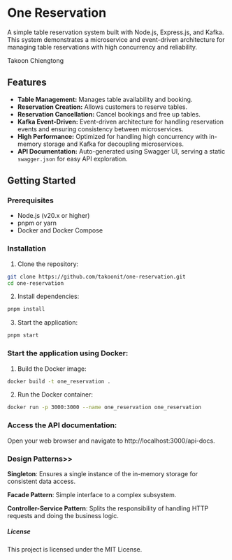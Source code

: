 # One Reservation

A simple table reservation system built with Node.js, Express.js, and Kafka. This system demonstrates a microservice and
event-driven architecture for managing table reservations with high concurrency and reliability.

Takoon Chiengtong

## Features

- **Table Management:** Manages table availability and booking.
- **Reservation Creation:** Allows customers to reserve tables.
- **Reservation Cancellation:** Cancel bookings and free up tables.
- **Kafka Event-Driven:** Event-driven architecture for handling reservation events and ensuring consistency between
  microservices.
- **High Performance:** Optimized for handling high concurrency with in-memory storage and Kafka for decoupling
  microservices.
- **API Documentation:** Auto-generated using Swagger UI, serving a static `swagger.json` for easy API exploration.

## Getting Started

### Prerequisites

- Node.js (v20.x or higher)
- pnpm or yarn
- Docker and Docker Compose

### Installation

1. Clone the repository:

```bash
git clone https://github.com/takoonit/one-reservation.git
cd one-reservation
```

2. Install dependencies:

```bash
pnpm install
```

3. Start the application:

```bash
pnpm start
```

### Start the application using Docker:

1. Build the Docker image:

```bash
docker build -t one_reservation .
```

2. Run the Docker container:

```bash
docker run -p 3000:3000 --name one_reservation one_reservation
```

### Access the API documentation:

Open your web browser and navigate to http://localhost:3000/api-docs.

### Design Patterns>>

**Singleton**: Ensures a single instance of the in-memory storage for consistent data access.

**Facade Pattern**: Simple interface to a complex subsystem.

**Controller-Service Pattern**: Splits the responsibility of handling HTTP requests and doing the business logic.

##### License

This project is licensed under the MIT License.
